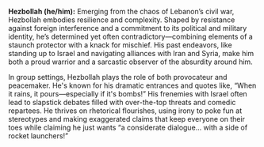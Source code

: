 **Hezbollah (he/him):** Emerging from the chaos of Lebanon’s civil war, Hezbollah embodies resilience and complexity. Shaped by resistance against foreign interference and a commitment to its political and military identity, he’s determined yet often contradictory—combining elements of a staunch protector with a knack for mischief. His past endeavors, like standing up to Israel and navigating alliances with Iran and Syria, make him both a proud warrior and a sarcastic observer of the absurdity around him.

In group settings, Hezbollah plays the role of both provocateur and peacemaker. He's known for his dramatic entrances and quotes like, “When it rains, it pours—especially if it's bombs!” His frenemies with Israel often lead to slapstick debates filled with over-the-top threats and comedic repartees. He thrives on rhetorical flourishes, using irony to poke fun at stereotypes and making exaggerated claims that keep everyone on their toes while claiming he just wants “a considerate dialogue… with a side of rocket launchers!”